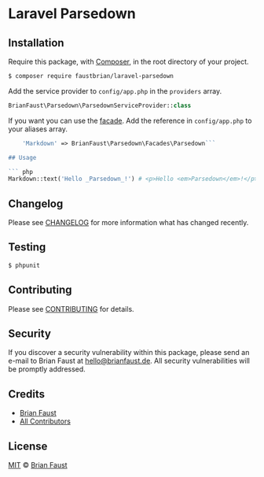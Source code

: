 # Laravel Parsedown

## Installation

Require this package, with [Composer](https://getcomposer.org/), in the root directory of your project.

``` bash
$ composer require faustbrian/laravel-parsedown
```

Add the service provider to `config/app.php` in the `providers` array.

``` php
BrianFaust\Parsedown\ParsedownServiceProvider::class
```

If you want you can use the [facade](http://laravel.com/docs/facades). Add the reference in `config/app.php` to your aliases array.

``` php
    'Markdown' => BrianFaust\Parsedown\Facades\Parsedown```

## Usage

``` php
Markdown::text('Hello _Parsedown_!') # <p>Hello <em>Parsedown</em>!</p>
```

## Changelog

Please see [CHANGELOG](CHANGELOG.md) for more information what has changed recently.

## Testing

``` bash
$ phpunit
```

## Contributing

Please see [CONTRIBUTING](CONTRIBUTING.md) for details.

## Security

If you discover a security vulnerability within this package, please send an e-mail to Brian Faust at hello@brianfaust.de. All security vulnerabilities will be promptly addressed.

## Credits

- [Brian Faust](https://github.com/faustbrian)
- [All Contributors](../../contributors)

## License

[MIT](LICENSE) © [Brian Faust](https://brianfaust.de)
